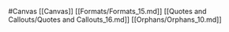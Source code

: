#Canvas 
 [[Canvas]]
[[Formats/Formats_15.md]]
[[Quotes and Callouts/Quotes and Callouts_16.md]]
[[Orphans/Orphans_10.md]]